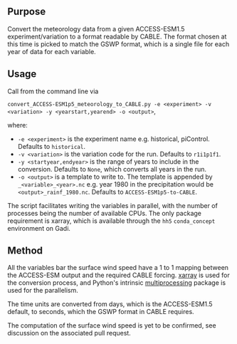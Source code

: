## Purpose

Convert the meteorology data from a given ACCESS-ESM1.5 experiment/variation to a format readable by CABLE. The format chosen at this time is picked to match the GSWP format, which is a single file for each year of data for each variable.

## Usage

Call from the command line via

```convert_ACCESS-ESM1p5_meteorology_to_CABLE.py -e <experiment> -v <variation> -y <yearstart,yearend> -o <output>```,

where:

* ```-e <experiment>``` is the experiment name e.g. historical, piControl. Defaults to ```historical```.
* ```-v <variation>``` is the variation code for the run. Defaults to ```r1i1p1f1```.
* ```-y <startyear,endyear>``` is the range of years to include in the conversion. Defaults to ```None```, which converts all years in the run.
* ```-o <output>``` is a template to write to. The template is appended by ```_<variable>_<year>.nc``` e.g. year 1980 in the precipitation would be ```<output>_rainf_1980.nc```. Defaults to ```ACCESS-ESM1p5-to-CABLE```.

The script facilitates writing the variables in parallel, with the number of processes being the number of available CPUs. The only package requirement is xarray, which is available through the ```hh5``` ```conda_concept``` environment on Gadi.

## Method

All the variables bar the surface wind speed have a 1 to 1 mapping between the ACCESS-ESM output and the required CABLE forcing. [xarray](https://docs.xarray.dev/en/stable/) is used for the conversion process, and Python's intrinsic [multiprocessing](https://docs.xarray.dev/en/stable/) package is used for the parallelism.

The time units are converted from days, which is the ACCESS-ESM1.5 default, to seconds, which the GSWP format in CABLE requires.

The computation of the surface wind speed is yet to be confirmed, see discussion on the associated pull request.

